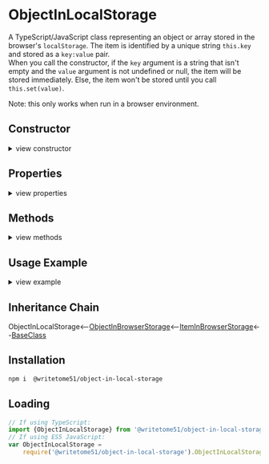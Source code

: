 # ObjectInLocalStorage

A TypeScript/JavaScript class representing an object or array stored in the  
browser's `localStorage`. The item is identified by a unique string `this.key`  
and stored as a `key:value` pair.   
When you call the constructor, if the `key` argument is a string that isn't  
empty and the `value` argument is not undefined or null, the item will be  
stored immediately. Else, the item won't be stored until you call  
`this.set(value)`.

Note: this only works when run in a browser environment.


## Constructor

<details>
<summary>view constructor</summary>

```ts
constructor(
    key? = '',
        // assigned to this.key

    value?: Object | any[]  = undefined
)
    // If `key` is not an empty string and `value` is defined, the item 
    // is stored immediately.
```
</details>


## Properties
<details>
<summary>view properties</summary>

```ts
key: string // the unique ID for the stored object or array.
    
className: string // read-only
```
</details>


## Methods
<details>
<summary>view methods</summary>

```ts
set(value: Object | any[]): void
    // Saves item `value` in storage.  Replaces previous value, if any.

get(): Object | any[]
    // Returns the stored object or array.

getAsJSON(): string
    // Returns stored object or array as JSON.

modify(changes: Object | any[]): void
    // `changes` does not replace the current value.  It is merged into the current value.

remove(): void
    // After calling this, both the key and value are no longer in
    // storage.  You can store the item again by calling this.set(value)
```
The methods below are not important to know about in order to use this  
class.  They're inherited from [BaseClass](https://github.com/writetome51/typescript-base-class#baseclass) .
```ts
protected   _createGetterAndOrSetterForEach(
		propertyNames: string[],
		configuration: IGetterSetterConfiguration
	   ) : void
    /*********************
    Use this method when you have a bunch of properties that need getter and/or 
    setter functions that all do the same thing. You pass in an array of string 
    names of those properties, and the method attaches the same getter and/or 
    setter function to each property.
    IGetterSetterConfiguration is this object:
    {
        get_setterFunction?: (
             propertyName: string, index?: number, propertyNames?: string[]
        ) => Function,
	    // get_setterFunction takes the property name as first argument and 
	    // returns the setter function.  The setter function must take one 
	    // parameter and return void.
	    
        get_getterFunction?: (
             propertyName: string, index?: number, propertyNames?: string[]
        ) => Function
	    // get_getterFunction takes the property name as first argument and 
	    // returns the getter function.  The getter function must return something.
    }
    *********************/ 
	   
	   
protected   _returnThis_after(voidExpression: any) : this
    // voidExpression is executed, then function returns this.
    // Even if voidExpression returns something, the returned data isn't used.


protected   _errorIfPropertyHasNoValue(
                property: string, // can contain dot-notation, i.e., 'property.subproperty'
                propertyNameInError? = ''
            ) : void
    // If value of this[property] is undefined or null, it triggers fatal error:
    // `The property "${propertyNameInError}" has no value.`
```
</details>


## Usage Example
<details>
<summary>view example</summary>

```ts
// It might be a good idea to name each class instance after its key.
// After instantiation, you wouldn't modify its `key` property.

let user1 = new ObjectInLocalStorage(
    'user1',
    {username: 'papasmurf', password: 'i_love_smurfette'}
);

let user2 = new ObjectInLocalStorage(
    'user2',
    {username: 'smurfette', password: 'i_love_papa'}
);

// Or, you could create a singleton instance to handle all stored objects,
// and change its `key` when you want to change what specific object to handle.

let objInLocalStorage = new ObjectInLocalStorage();
objInLocalStorage.key = 'user1';
objInLocalStorage.set({username: 'papasmurf', password: 'i_love_smurfette'});

objInLocalStorage.key = 'user2';
objInLocalStorage.set({username: 'smurfette', password: 'i_love_papa'});
```
</details>


## Inheritance Chain

ObjectInLocalStorage<--[ObjectInBrowserStorage](https://github.com/writetome51/object-in-browser-storage#objectinbrowserstorage)<--[ItemInBrowserStorage](https://github.com/writetome51/item-in-browser-storage#iteminbrowserstorage)<--[BaseClass](https://github.com/writetome51/typescript-base-class#baseclass)


## Installation

```bash
npm i  @writetome51/object-in-local-storage
```

## Loading
```ts
// If using TypeScript:
import {ObjectInLocalStorage} from '@writetome51/object-in-local-storage';
// If using ES5 JavaScript:
var ObjectInLocalStorage = 
    require('@writetome51/object-in-local-storage').ObjectInLocalStorage;
```
